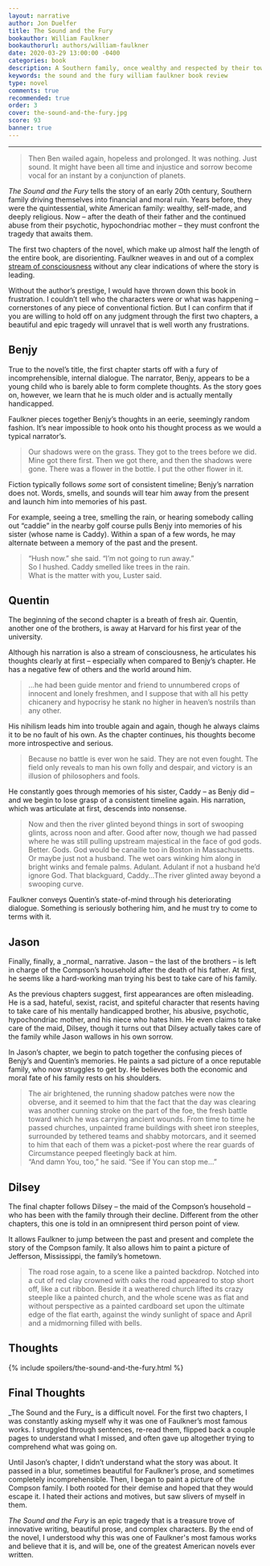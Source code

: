 ```yaml
---
layout: narrative
author: Jon Duelfer
title: The Sound and the Fury
bookauthor: William Faulkner
bookauthorurl: authors/william-faulkner
date: 2020-03-29 13:00:00 -0400
categories: book
description: A Southern family, once wealthy and respected by their town, drives itself into financial and moral ruin. Led by an abusive, hypochondriac mother and her spiteful youngest son, the family tries to redirect the course of their inevitable demise. Their rigid morals and stubbornness only bury them deeper. 
keywords: the sound and the fury william faulkner book review
type: novel
comments: true
recommended: true
order: 3
cover: the-sound-and-the-fury.jpg
score: 93
banner: true
---
```

<hr/>

> Then Ben wailed again, hopeless and prolonged. It was nothing. Just sound. It might have been all time and injustice and sorrow become vocal for an instant by a conjunction of planets.

_The Sound and the Fury_ tells the story of an early 20th century, Southern family driving themselves into financial and moral ruin. Years before, they were the quintessential, white American family: wealthy, self-made, and deeply religious. Now – after the death of their father and the continued abuse from their psychotic, hypochondriac mother – they must confront the tragedy that awaits them.

The first two chapters of the novel, which make up almost half the length of the entire book, are disorienting. Faulkner weaves in and out of a complex [stream of consciousness](https://en.wikipedia.org/wiki/Stream_of_consciousness) without any clear indications of where the story is leading.

Without the author’s prestige, I would have thrown down this book in frustration. I couldn’t tell who the characters were or what was happening – cornerstones of any piece of conventional fiction. But I can confirm that if you are willing to hold off on any judgment through the first two chapters, a beautiful and epic tragedy will unravel that is well worth any frustrations.

<h2><strong>Benjy</strong></h2>
True to the novel’s title, the first chapter starts off with a fury of incomprehensible, internal dialogue. The narrator, Benjy, appears to be a young child who is barely able to form complete thoughts. As the story goes on, however, we learn that he is much older and is actually mentally handicapped.

Faulkner pieces together Benjy’s thoughts in an eerie, seemingly random fashion. It’s near impossible to hook onto his thought process as we would a typical narrator’s.
> Our shadows were on the grass. They got to the trees before we did. Mine got there first. Then we got there, and then the shadows were gone. There was a flower in the bottle. I put the other flower in it.

Fiction typically follows _some_ sort of consistent timeline; Benjy’s narration does not. Words, smells, and sounds will tear him away from the present and launch him into memories of his past.

For example, seeing a tree, smelling the rain, or hearing somebody calling out “caddie” in the nearby golf course pulls Benjy into memories of his sister (whose name is Caddy). Within a span of a few words, he may alternate between a memory of the past and the present.
> “Hush now.” she said. “I’m not going to run away.”<br/>
So I hushed. Caddy smelled like trees in the rain.<br/>
What is the matter with you, Luster said.

<h2><strong>Quentin</strong></h2>
The beginning of the second chapter is a breath of fresh air. Quentin, another one of the brothers, is away at Harvard for his first year of the university.

Although his narration is also a stream of consciousness, he articulates his thoughts clearly at first – especially when compared to Benjy’s chapter. He has a negative few of others and the world around him.
> ...he had been guide mentor and friend to unnumbered crops of innocent and lonely freshmen, and I suppose that with all his petty chicanery and hypocrisy he stank no higher in heaven’s nostrils than any other.

His nihilism leads him into trouble again and again, though he always claims it to be no fault of his own. As the chapter continues, his thoughts become more introspective and serious.
>  Because no battle is ever won he said. They are not even fought. The field only reveals to man his own folly and despair, and victory is an illusion of philosophers and fools.

He constantly goes through memories of his sister, Caddy – as Benjy did – and we begin to lose grasp of a consistent timeline again. His narration, which was articulate at first, descends into nonsense. 
> Now and then the river glinted beyond things in sort of swooping glints, across noon and after. Good after now, though we had passed where he was still pulling upstream majestical in the face of god gods. Better. Gods. God would be canaille too in Boston in Massachusetts. Or maybe just not a husband. The wet oars winking him along in bright winks and female palms. Adulant. Adulant if not a husband he’d ignore God. That blackguard, Caddy...The river glinted away beyond a swooping curve.

Faulkner conveys Quentin’s state-of-mind through his deteriorating dialogue. Something is seriously bothering him, and he must try to come to terms with it.

<h2><strong>Jason</strong></h2>
Finally, finally, a _normal_ narrative. Jason – the last of the brothers – is left in charge of the Compson’s household after the death of his father. At first, he seems like a hard-working man trying his best to take care of his family.

As the previous chapters suggest, first appearances are often misleading. He is a sad, hateful, sexist, racist, and spiteful character that resents having to take care of his mentally handicapped brother, his abusive, psychotic, hypochondriac mother, and his niece who hates him. He even claims to take care of the maid, Dilsey, though it turns out that Dilsey actually takes care of the family while Jason wallows in his own sorrow.

In Jason’s chapter, we begin to patch together the confusing pieces of Benjy’s and Quentin’s memories. He paints a sad picture of a once reputable family, who now struggles to get by. He believes both the economic and moral fate of his family rests on his shoulders.
> The air brightened, the running shadow patches were now the obverse, and it seemed to him that the fact that the day was clearing was another cunning stroke on the part of the foe, the fresh battle toward which he was carrying ancient wounds. From time to time he passed churches, unpainted frame buildings with sheet iron steeples, surrounded by tethered teams and shabby motorcars, and it seemed to him that each of them was a picket-post where the rear guards of Circumstance peeped fleetingly back at him.<br/>
“And damn You, too,” he said. “See if You can stop me...”

<h2><strong>Dilsey</strong></h2>
The final chapter follows Dilsey – the maid of the Compson’s household – who has been with the family through their decline. Different from the other chapters, this one is told in an omnipresent third person point of view.

It allows Faulkner to jump between the past and present and complete the story of the Compson family. It also allows him to paint a picture of Jefferson, Mississippi, the family’s hometown.
> The road rose again, to a scene like a painted backdrop. Notched into a cut of red clay crowned with oaks the road appeared to stop short off, like a cut ribbon. Beside it a weathered church lifted its crazy steeple like a painted church, and the whole scene was as flat and without perspective as a painted cardboard set upon the ultimate edge of the flat earth, against the windy sunlight of space and April and a midmorning filled with bells. 

<h2><strong>Thoughts </strong></h2>
{% include spoilers/the-sound-and-the-fury.html %}

<h2><strong>Final Thoughts</strong></h2>
_The Sound and the Fury_ is a difficult novel. For the first two chapters, I was constantly asking myself why it was one of Faulkner’s most famous works. I struggled through sentences, re-read them, flipped back a couple pages to understand what I missed, and often gave up altogether trying to comprehend what was going on.

Until Jason’s chapter, I didn’t understand what the story was about. It passed in a blur, sometimes beautiful for Faulkner’s prose, and sometimes completely incomprehensible. Then, I began to paint a picture of the Compson family. I both rooted for their demise and hoped that they would escape it. I hated their actions and motives, but saw slivers of myself in them.

_The Sound and the Fury_ is an epic tragedy that is a treasure trove of innovative writing, beautiful prose, and complex characters. By the end of the novel, I understood why this was one of Faulkner's most famous works and believe that it is, and will be, one of the greatest American novels ever written.